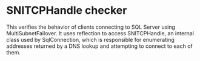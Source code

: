 # SNITCPHandle checker

This verifies the behavior of clients connecting to SQL Server using MultiSubnetFailover. It uses reflection to access SNITCPHandle, an internal class used by SqlConnection, which is responsible for enumerating addresses returned by a DNS lookup and attempting to connect to each of them. 
